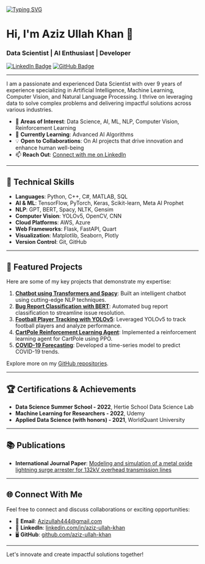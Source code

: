 
[![Typing SVG](https://readme-typing-svg.demolab.com?font=Fira+Code&pause=1000&width=435&lines=%F0%9F%9A%80+Welcome+to+My+GitHub+Profile+%F0%9F%9A%80;%E2%9C%A8+%22Innovating+the+Future+of+AI%22+%E2%9C%A8)](https://git.io/typing-svg)

# Hi, I'm Aziz Ullah Khan 👋 
### Data Scientist | AI Enthusiast | Developer

[![LinkedIn Badge](https://img.shields.io/badge/LinkedIn-0077B5?style=for-the-badge&logo=linkedin&logoColor=white)](https://www.linkedin.com/in/aziz-ullah-khan/) 
[![GitHub Badge](https://img.shields.io/badge/GitHub-181717?style=for-the-badge&logo=github&logoColor=white)](https://github.com/aziz-ullah-khan)

---

I am a passionate and experienced Data Scientist with over 9 years of experience specializing in Artificial Intelligence, Machine Learning, Computer Vision, and Natural Language Processing. I thrive on leveraging data to solve complex problems and delivering impactful solutions across various industries.

- 👀 **Areas of Interest**: Data Science, AI, ML, NLP, Computer Vision, Reinforcement Learning
- 🌱 **Currently Learning**: Advanced AI Algorithms
- 💡 **Open to Collaborations**: On AI projects that drive innovation and enhance human well-being
- 📫 **Reach Out**: [Connect with me on LinkedIn](https://www.linkedin.com/in/aziz-ullah-khan/)

---

## 🔧 Technical Skills

- **Languages**: Python, C++, C#, MATLAB, SQL
- **AI & ML**: TensorFlow, PyTorch, Keras, Scikit-learn, Meta AI Prophet
- **NLP**: GPT, BERT, Spacy, NLTK, Gensim
- **Computer Vision**: YOLOv5, OpenCV, CNN
- **Cloud Platforms**: AWS, Azure
- **Web Frameworks**: Flask, FastAPI, Quart
- **Visualization**: Matplotlib, Seaborn, Plotly
- **Version Control**: Git, GitHub

---

## 🚀 Featured Projects

Here are some of my key projects that demonstrate my expertise:

1. **[Chatbot using Transformers and Spacy](https://github.com/aziz-ullah-khan/)**: Built an intelligent chatbot using cutting-edge NLP techniques.
2. **[Bug Report Classification with BERT](https://github.com/aziz-ullah-khan/)**: Automated bug report classification to streamline issue resolution.
3. **[Football Player Tracking with YOLOv5](https://github.com/aziz-ullah-khan/)**: Leveraged YOLOv5 to track football players and analyze performance.
4. **[CartPole Reinforcement Learning Agent](https://github.com/aziz-ullah-khan/)**: Implemented a reinforcement learning agent for CartPole using PPO.
5. **[COVID-19 Forecasting](https://github.com/aziz-ullah-khan/)**: Developed a time-series model to predict COVID-19 trends.

Explore more on my [GitHub repositories](https://github.com/aziz-ullah-khan).

---

## 🏆 Certifications & Achievements

- **Data Science Summer School - 2022**, Hertie School Data Science Lab
- **Machine Learning for Researchers - 2022**, Udemy
- **Applied Data Science (with honors) - 2021**, WorldQuant University

---

## 📚 Publications

- **International Journal Paper**: [Modeling and simulation of a metal oxide lightning surge arrester for 132kV overhead transmission lines](https://doi.org/10.18280/ejee.224-510)

---

## 🌐 Connect With Me

Feel free to connect and discuss collaborations or exciting opportunities:

- 📧 **Email**: [Azizullah444@gmail.com](mailto:Azizullah444@gmail.com)
- 💼 **LinkedIn**: [linkedin.com/in/aziz-ullah-khan](https://www.linkedin.com/in/aziz-ullah-khan)
- 🖥 **GitHub**: [github.com/aziz-ullah-khan](https://github.com/aziz-ullah-khan)

---

Let's innovate and create impactful solutions together!

